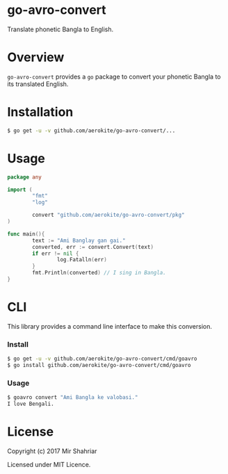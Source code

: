 # go-avro-convert

Translate phonetic Bangla to English.

# Overview

`go-avro-convert` provides a `go` package to convert your phonetic Bangla to its translated English.

# Installation

```sh
$ go get -u -v github.com/aerokite/go-avro-convert/...
```

# Usage

```go
package any

import (
        "fmt"
        "log"

        convert "github.com/aerokite/go-avro-convert/pkg"
)

func main(){
        text := "Ami Banglay gan gai."
        converted, err := convert.Convert(text)
        if err != nil {
                log.Fatalln(err)
        }
        fmt.Println(converted) // I sing in Bangla.
}
```

# CLI

This library provides a command line interface to make this conversion.

### Install

```sh
$ go get -u -v github.com/aerokite/go-avro-convert/cmd/goavro
$ go install github.com/aerokite/go-avro-convert/cmd/goavro
```

### Usage

```sh
$ goavro convert "Ami Bangla ke valobasi."
I love Bengali.
```

# License

Copyright (c) 2017 Mir Shahriar

Licensed under MIT Licence.
